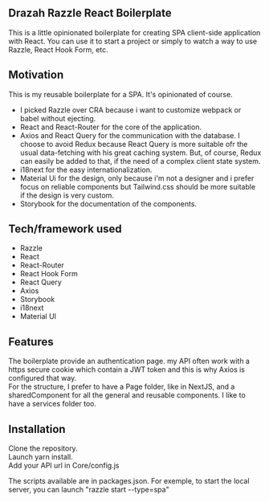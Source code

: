 ## Drazah Razzle React Boilerplate
This is a little opinionated boilerplate for creating SPA client-side application with React.  You can use it to start a project or simply to watch a way to use Razzle, React Hook Form, etc.

## Motivation
This is my reusable boilerplate for a SPA. It's opinionated of course.  
- I picked Razzle over CRA because i want to customize webpack or babel without ejecting.
- React and React-Router for the core of the application.
- Axios and React Query for the communication with the database. I choose to avoid Redux because React Query is more suitable ofr the usual data-fetching with his great caching system. But, of course, Redux can easily be added to that, if the need of a complex client state system.
- i18next for the easy internationalization.
- Material Ui for the design, only because i'm not a designer and i prefer focus on reliable components but Tailwind.css should be more suitable if the design is very custom.
- Storybook for the documentation of the components. 


## Tech/framework used
 - Razzle
 - React
 - React-Router
 - React Hook Form
 - React Query
 - Axios
 - Storybook
 - i18next
 - Material UI
 

## Features
The boilerplate provide an authentication page. my API often work with a https secure cookie which contain a JWT token and this is why Axios is configured that way.  
For the structure, I prefer to have a Page folder, like in NextJS, and a sharedComponent for all the general and reusable components. I like to have a services folder too.  


## Installation
Clone the repository.   
Launch yarn install.  
Add your API url in Core/config.js

The scripts available are in packages.json. For exemple, to start the local server, you can launch "razzle start --type=spa"